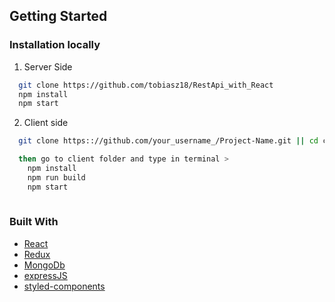 <!-- ABOUT THE PROJECT -->

## Getting Started

### Installation locally

1. Server Side
  ```sh
    git clone https://github.com/tobiasz18/RestApi_with_React
    npm install 
    npm start
  ```

2. Client side
```sh
  git clone https:://github.com/your_username_/Project-Name.git || cd client

  then go to client folder and type in terminal >
    npm install 
    npm run build
    npm start
   
```

### Built With

* [React](https://reactjs.org/)
* [Redux](https://redux.js.org/)
* [MongoDb](https://www.mongodb.com/)
* [expressJS](https://expressjs.com/)
* [styled-components](https://www.styled-components.com/)




















